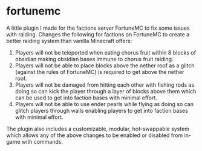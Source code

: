 # fortunemc
A little plugin I made for the factions server FortuneMC to fix some issues with raiding.
Changes the following for factions on FortuneMC to create a better raiding system than vanilla Minecraft offers:

1. Players will not be teleported when eating chorus fruit within 8 blocks of obsidian making obsidian bases immune to chorus fruit raiding.
2. Players will not be able to place blocks above the nether roof as a glitch (against the rules of FortuneMC) is required to get above the nether roof.
3. Players will not be damaged from hitting each other with fishing rods as doing so can kick the player through a layer of blocks above them which can be used to get into faction bases with minimal effort.
4. Players will not be able to use ender pearls while flying as doing so can glitch players through walls enabling players to get into faction bases with minimal effort.

The plugin also includes a customizable, modular, hot-swappable system which allows any of the above changes to be enabled or disabled from in-game with commands.
